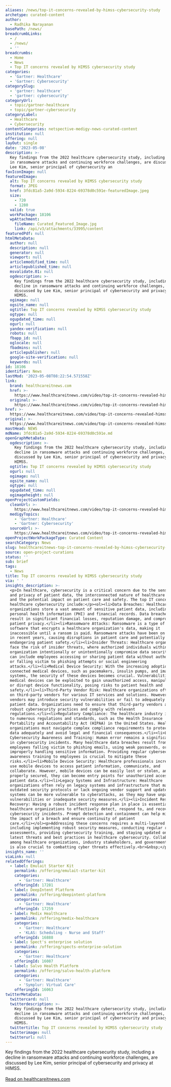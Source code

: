 ```yaml
---
aliases: /news/top-it-concerns-revealed-by-himss-cybersecurity-study
archetype: curated-content
author:
  - Radhika Narayanan
basePath: /news/
breadcrumbLinks:
  - /
  - /news/
  - ''
breadcrumbs:
  - Home
  - News
  - Top IT concerns revealed by HIMSS cybersecurity study
categories:
  - 'Gartner: Healthcare'
  - 'Gartner: Cybersecurity'
categorySlug:
  - 'gartner: healthcare'
  - 'gartner: cybersecurity'
categoryUrl:
  - topic/gartner-healthcare
  - topic/gartner-cybersecurity
categoryLabel:
  - Healthcare
  - Cybersecurity
contentCategories: netspective-medigy-news-curated-content
institution: null
offering: null
layOut: single
date: '2023-05-08'
description: >-
  Key findings from the 2022 healthcare cybersecurity study, including a decline
  in ransomware attacks and continuing workforce challenges, are discussed by
  Lee Kim, senior principal of cybersecurity an
favIconImage: null
featuredImage:
  alt: Top IT concerns revealed by HIMSS cybersecurity study
  format: JPEG
  href: 3fdc81a5-2a9d-5934-8224-69378d0c591e-featuredImage.jpeg
  size:
    - 720
    - 1280
  valid: true
  workPackage: 18106
  wpAttachment:
    fileName: Curated_Featured_Image.jpg
    link: /api/v3/attachments/33995/content
featuredPdf: null
htmlMetaData:
  author: null
  description: null
  generator: null
  viewport: null
  articlemodified_time: null
  articlepublished_time: null
  msvalidate.01: null
  ogdescription: >-
    Key findings from the 2022 healthcare cybersecurity study, including a
    decline in ransomware attacks and continuing workforce challenges, are
    discussed by Lee Kim, senior principal of cybersecurity and privacy at
    HIMSS.
  ogimage: null
  ogsite_name: null
  ogtitle: Top IT concerns revealed by HIMSS cybersecurity study
  ogtype: null
  ogupdated_time: null
  ogurl: null
  yandex-verification: null
  robots: null
  fbapp_id: null
  oglocale: null
  fbadmins: null
  articlepublisher: null
  google-site-verification: null
  keywords: null
id: 18106
identifier: News
lastMod: '2023-05-08T08:22:54.571558Z'
link:
  brand: healthcareitnews.com
  href: >-
    https://www.healthcareitnews.com/video/top-it-concerns-revealed-himss-cybersecurity-study
  original: >-
    https://www.healthcareitnews.com/video/top-it-concerns-revealed-himss-cybersecurity-study
href: >-
  https://www.healthcareitnews.com/video/top-it-concerns-revealed-himss-cybersecurity-study
original: >-
  https://www.healthcareitnews.com/video/top-it-concerns-revealed-himss-cybersecurity-study
mastHead: NEWS
mdName: 3fdc81a5-2a9d-5934-8224-69378d0c591e.md
openGraphMetaData:
  ogdescription: >-
    Key findings from the 2022 healthcare cybersecurity study, including a
    decline in ransomware attacks and continuing workforce challenges, are
    discussed by Lee Kim, senior principal of cybersecurity and privacy at
    HIMSS.
  ogtitle: Top IT concerns revealed by HIMSS cybersecurity study
  ogurl: null
  ogimage: null
  ogsite_name: null
  ogtype: null
  ogupdated_time: null
  ogimageheight: null
openProjectCustomFields:
  cleanUrl: >-
    https://www.healthcareitnews.com/video/top-it-concerns-revealed-himss-cybersecurity-study
  medigyTopics:
    - 'Gartner: Healthcare'
    - 'Gartner: Cybersecurity'
  sourceUrl: >-
    https://www.healthcareitnews.com/video/top-it-concerns-revealed-himss-cybersecurity-study
openProjectWorkPackageType: Curated Content
searchCategory: News
slug: healthcareitnews-top-it-concerns-revealed-by-himss-cybersecurity-study
source: open-project-curations
status: ''
sub: brief
tags:
  - News
title: Top IT concerns revealed by HIMSS cybersecurity study
via: ' '
insights_description: >-
  <p>In healthcare, cybersecurity is a critical concern due to the sensitivity
  and privacy of patient data, the interconnected nature of healthcare systems,
  and the potential impact on patient care and safety. The top IT concerns in
  healthcare cybersecurity include:</p><ol><li>Data Breaches: Healthcare
  organizations store a vast amount of sensitive patient data, including
  personal health information (PHI) and financial records. Data breaches can
  result in significant financial losses, reputation damage, and compromised
  patient privacy.</li><li>Ransomware Attacks: Ransomware is a type of malicious
  software that encrypts a healthcare organization's data, making it
  inaccessible until a ransom is paid. Ransomware attacks have been on the rise
  in recent years, causing disruptions in patient care and potentially
  endangering patient safety.</li><li>Insider Threats: Healthcare organizations
  face the risk of insider threats, where authorized individuals within the
  organization intentionally or unintentionally compromise data security. This
  can include employees accessing or sharing patient data without authorization,
  or falling victim to phishing attempts or social engineering
  attacks.</li><li>Medical Device Security: With the increasing adoption of
  connected medical devices, such as pacemakers, insulin pumps, and imaging
  systems, the security of these devices becomes crucial. Vulnerabilities in
  medical devices can be exploited to gain unauthorized access, manipulate data,
  or disrupt device functionality, posing risks to patient health and
  safety.</li><li>Third-Party Vendor Risk: Healthcare organizations often rely
  on third-party vendors for various IT services and solutions. However, these
  vendors may introduce security vulnerabilities or fail to adequately protect
  patient data. Organizations need to ensure that third-party vendors adhere to
  robust cybersecurity practices and comply with relevant
  regulations.</li><li>Regulatory Compliance: The healthcare industry is subject
  to numerous regulations and standards, such as the Health Insurance
  Portability and Accountability Act (HIPAA) in the United States. Healthcare
  organizations must navigate complex compliance requirements to protect patient
  data adequately and avoid legal and financial consequences.</li><li>Lack of
  Cybersecurity Awareness and Training: Human error remains a significant factor
  in cybersecurity incidents. Many healthcare data breaches result from
  employees falling victim to phishing emails, using weak passwords, or
  improperly handling sensitive information. Providing regular cybersecurity
  awareness training to employees is crucial to mitigate these
  risks.</li><li>Mobile Device Security: Healthcare professionals increasingly
  use mobile devices to access patient information, communicate, and
  collaborate. However, mobile devices can be easily lost or stolen, and if not
  properly secured, they can become entry points for unauthorized access to
  patient data.</li><li>Legacy Systems and Infrastructure: Healthcare
  organizations often rely on legacy systems and infrastructure that may have
  outdated security protocols or lack ongoing vendor support and updates. These
  systems can be more vulnerable to cyberattacks, as they may have unpatched
  vulnerabilities or inadequate security measures.</li><li>Incident Response and
  Recovery: Having a robust incident response plan in place is essential for
  healthcare organizations to effectively detect, respond to, and recover from
  cybersecurity incidents. Prompt detection and containment can help minimize
  the impact of a breach and ensure continuity of patient
  care.</li></ol><p>Addressing these concerns requires a multi-layered approach,
  including implementing robust security measures, conducting regular risk
  assessments, providing cybersecurity training, and staying updated on the
  latest threats and best practices in healthcare cybersecurity. Collaboration
  among healthcare organizations, industry stakeholders, and government entities
  is also crucial to combatting cyber threats effectively.<br>&nbsp;</p>
insights_name: ''
viaLink: null
relatedOfferings:
  - label: Emulait Starter Kit
    permalink: /offering/emulait-starter-kit
    categories:
      - 'Gartner: Healthcare'
    offeringId: 17281
  - label: DeepIntent Platform
    permalink: /offering/deepintent-platform
    categories:
      - 'Gartner: Healthcare'
    offeringId: 17259
  - label: Medix Healthcare
    permalink: /offering/medix-healthcare
    categories:
      - 'Gartner: Healthcare'
      - 'KLAS: Scheduling - Nurse and Staff'
    offeringId: 16888
  - label: Spect's enterprise solution
    permalink: /offering/spects-enterprise-solution
    categories:
      - 'Gartner: Healthcare'
    offeringId: 16087
  - label: Salvo Health Platform
    permalink: /offering/salvo-health-platform
    categories:
      - 'Gartner: Healthcare'
      - 'Symplur: Virtual Care'
    offeringId: 16063
twitterMetaData:
  twittercard: null
  twitterdescription: >-
    Key findings from the 2022 healthcare cybersecurity study, including a
    decline in ransomware attacks and continuing workforce challenges, are
    discussed by Lee Kim, senior principal of cybersecurity and privacy at
    HIMSS.
  twittertitle: Top IT concerns revealed by HIMSS cybersecurity study
  twitterimage: null
  twitterurl: null
---
```

<p>Key findings from the 2022 healthcare cybersecurity study, including a decline in ransomware attacks and continuing workforce challenges, are discussed by Lee Kim, senior principal of cybersecurity and privacy at HIMSS.<br/><br/><a target="_blank" href=https://www.healthcareitnews.com/video/top-it-concerns-revealed-himss-cybersecurity-study>Read on healthcareitnews.com</a></p>